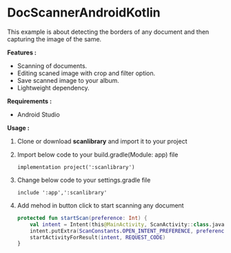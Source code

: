 # DocScannerAndroidKotlin
This example is about detecting the borders of any document and then capturing the image of the same.

<b>Features : </b>

- Scanning of documents.
- Editing scaned image with crop and filter option.
- Save scanned image to your album.
- Lightweight dependency.

<b>Requirements :</b>
- Android Studio

<b>Usage :</b>
1. Clone or download <b>scanlibrary</b> and import it to your project

2. Import below code to your build.gradle(Module: app) file

    ```implementation project(':scanlibrary')```

3. Change below code to your settings.gradle file

    ```include ':app',':scanlibrary'```

4. Add mehod in button click to start scanning any document

    ```kotlin
    protected fun startScan(preference: Int) {
        val intent = Intent(this@MainActivity, ScanActivity::class.java)
        intent.putExtra(ScanConstants.OPEN_INTENT_PREFERENCE, preference)
        startActivityForResult(intent, REQUEST_CODE)
    }
